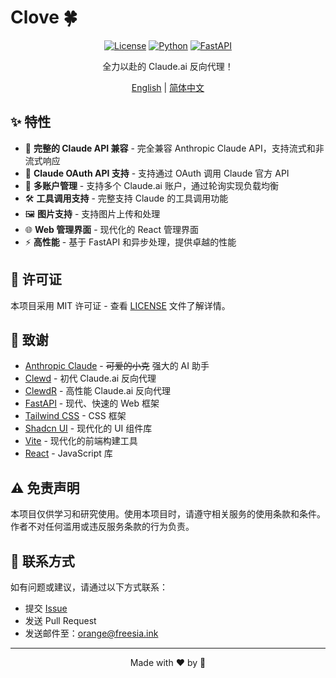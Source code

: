 # Clove 🍀

<div align="center">

[![License](https://img.shields.io/badge/license-MIT-blue.svg)](LICENSE)
[![Python](https://img.shields.io/badge/python-3.13+-blue.svg)](https://www.python.org/downloads/)
[![FastAPI](https://img.shields.io/badge/FastAPI-0.115+-green.svg)](https://fastapi.tiangolo.com)

全力以赴的 Claude.ai 反向代理！

[English](#) | [简体中文](#)

</div>

## ✨ 特性

- 🔄 **完整的 Claude API 兼容** - 完全兼容 Anthropic Claude API，支持流式和非流式响应
- 🔐 **Claude OAuth API 支持** - 支持通过 OAuth 调用 Claude 官方 API
- 👥 **多账户管理** - 支持多个 Claude.ai 账户，通过轮询实现负载均衡
- 🛠️ **工具调用支持** - 完整支持 Claude 的工具调用功能
- 🖼️ **图片支持** - 支持图片上传和处理
- 🌐 **Web 管理界面** - 现代化的 React 管理界面
- ⚡ **高性能** - 基于 FastAPI 和异步处理，提供卓越的性能

## 📄 许可证

本项目采用 MIT 许可证 - 查看 [LICENSE](LICENSE) 文件了解详情。

## 🙏 致谢

- [Anthropic Claude](https://www.anthropic.com/claude) - ~~可爱的小克~~ 强大的 AI 助手
- [Clewd](https://github.com/teralomaniac/clewd/) - 初代 Claude.ai 反向代理
- [ClewdR](https://github.com/Xerxes-2/clewdr) - 高性能 Claude.ai 反向代理
- [FastAPI](https://fastapi.tiangolo.com/) - 现代、快速的 Web 框架
- [Tailwind CSS](https://tailwindcss.com/) - CSS 框架
- [Shadcn UI](https://ui.shadcn.com/) - 现代化的 UI 组件库
- [Vite](https://vitejs.dev/) - 现代化的前端构建工具
- [React](https://reactjs.org/) - JavaScript 库

## ⚠️ 免责声明

本项目仅供学习和研究使用。使用本项目时，请遵守相关服务的使用条款和条件。作者不对任何滥用或违反服务条款的行为负责。

## 📮 联系方式

如有问题或建议，请通过以下方式联系：

- 提交 [Issue](https://github.com/mirrorange/clove/issues)
- 发送 Pull Request
- 发送邮件至：orange@freesia.ink

---

<div align="center">
Made with ❤️ by 🍊
</div>
